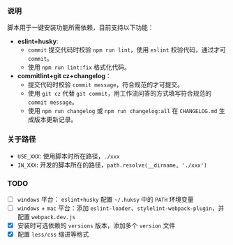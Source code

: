 ### 说明

脚本用于一键安装功能所需依赖，目前支持以下功能：

- **eslint+husky**:
  -  `commit` 提交代码时校验 `npm run lint`，使用 `eslint` 校验代码，通过才可 `commit`。
  - 使用 `npm run lint:fix` 格式化代码。
- **commitlint+git cz+changelog**：
  - 提交代码时校验 `commit message`，符合规范的才可提交。
  - 使用 `git cz` 代替 `git commit`，用工作流问答的方式填写符合规范的 `commit message`。
  - 使用 `npm run changelog` 或 `npm run changelog:all` 在 `CHANGELOG.md` 生成版本更新记录。



### 关于路径

- `USE_XXX`: 使用脚本时所在路径，`./xxx`
- `IN_XXX`: 开发的脚本所在的路径，`path.resolve(__dirname, './xxx')`

### TODO

- [ ] `windows` 平台： `eslint+husky` 配置 `~/.huksy` 中的 `PATH` 环境变量
- [ ] `windows` + `mac` 平台：添加 `eslint-loader`、`stylelint-webpack-plugin`，并配置 `webpack.dev.js`
- [x] 安装时可选依赖的 `versions` 版本，添加多个 `version` 文件
- [x] 配置 `less/css` 缩进等格式